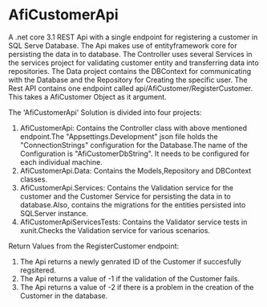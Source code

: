 # AfiCustomerApi
A .net core 3.1 REST Api with a single endpoint for registering a customer in SQL Serve Database. The Api makes use of entityframework core for persisting the data in to database. The Controller uses several Services in the services project for validating customer entity and transferring data into repositories. The Data project contains the DBContext for communicating with the Database and the Repository for Creating the specific user.
The Rest API contains one endpoint called api/AfiCustomer/RegisterCustomer. This takes a AfiCustomer Object as it argument.

The 'AfiCustomerApi' Solution is divided into four projects:
1. AfiCustomerApi: Contains the Controller class with above mentioned endpoint.The "Appsettings.Development" json file holds the     "ConnectionStrings" configuration for the Database.The name of the Configuration is "AfiCustomerDbString". It needs to be configured for  each individual machine. 
2. AfiCustomerApi.Data: Contains the Models,Repository and DBContext classes.
3. AfiCustomerApi.Services: Contains the Validation service for the customer and the Customer Service for persisting the data in to
   database.Also, contains the migrations for the entities persisted into SQLServer instance.
4. AfiCustomerApiServicesTests: Contains the Validator service tests in xunit.Checks the Validation service for various scenarios.

Return Values from the RegisterCustomer endpoint:
1. The Api returns a newly genrated ID of the Customer if succesfully regsitered.
2. The Api returns a value of -1 if the validation of the Customer fails.
3. The Api returns a value of -2 if there is a problem in the creation of the Customer in the database. 
